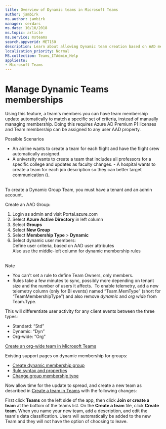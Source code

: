 ```yaml
---
title: Overview of Dynamic teams in Microsoft Teams
author: jambirk
ms.author: jambirk
manager: serdars
ms.date: 10/10/2018
ms.topic: article
ms.service: msteams
search.appverid: MET150
description: Learn about allowing Dynamic team creation based on AAD memberships.
localization_priority: Normal
MS.collection: Teams_ITAdmin_Help
appliesto: 
- Microsoft Teams
---
```


# Manage Dynamic Teams memberships

Using this feature, a team's members you can have team membership update automatically to match a specific set of criteria, instead of manually managing membership.​ Doing this requires Azure AD Premium P1 licenses and Team membership can be assigned to any user AAD property.

Possible Scenarios​
- An airline wants to create a team for each flight and have the flight crew automatically assigned.​
- A university wants to create a team that includes all professors for a specific college and updates as faculty changes.
​- A hospital wants to create a team for each job description so they can better target communication (). <br/>
​
​

To create a Dynamic Group Team, you must have a tenant and an admin account​.


Create an AAD Group:
1. Login as admin and visit Portal.azure.com​
2. Select **Azure Active Directory** in left column​
3. Select **Groups​**
4. Select **New Group**​
5. Select **Membership Type** > **Dynamic**​
6. Select dynamic user members​: <br/>
    Define user criteria​, based on AAD user attributes​<br/>
    Also use the middle-left column for dynamic membership rules<br/>
​
> [!NOTE]
>- You can't set a rule to define Team Owners, only members.
>- Rules take a few minutes to sync, possibly more depending on tenant size and the number of users it affects.
​
To enable telemetry, add a new telemetry column (only for BI events) named “Team.MemType” (short for “TeamMembershipType”​) and also remove _dynamic_ and _org wide_ from Team.Type.

This will differentiate user activity for any client events between the three types​:
- Standard: “Std”​
- Dynamic: “Dyn”​
- Org-wide: “Org”​

[Create an org-wide team in Microsoft Teams](create-an-org-wide-team.md)

Existing support pages on dynamic membership for groups: 
- [Create dynamic membership group](https://docs.microsoft.com/en-us/azure/active-directory/users-groups-roles/groups-dynamic-membership)
- [Rule syntax and properties](https://docs.microsoft.com/en-us/azure/active-directory/users-groups-roles/groups-dynamic-membership)
- [Change group membership type](https://docs.microsoft.com/en-us/azure/active-directory/users-groups-roles/groups-change-type)

Now allow time for the update to spread, and create a new team  as described in [Create a team in Teams](https://support.office.com/en-us/article/create-a-team-in-teams-174adf5f-846b-4780-b765-de1a0a737e2b) with the following changes: 

First click **Teams**  on the left side of the app, then click **Join or create a team** at the bottom of the teams list. On the **Create a team** tile, click **Create team**.
When you name your new team, add a description, and edit the team's data classification.  Users will automatically be added to the new Team and they will not have the option of choosing to leave.
